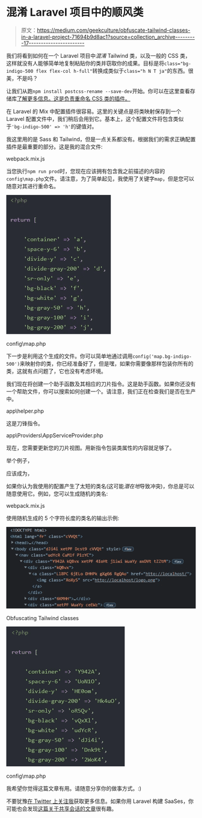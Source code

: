 # 混淆 Laravel 项目中的顺风类

> 原文：<https://medium.com/geekculture/obfuscate-tailwind-classes-in-a-laravel-project-71694b9d8ac1?source=collection_archive---------17----------------------->

我们将看到如何在一个 Laravel 项目中*混淆* Tailwind 类，以及一般的 CSS 类，这样就没有人能够简单地复制粘贴你的类并窃取你的成果。目标是将`class="bg-indigo-500 flex flex-col h-full"`转换成类似于`class="h N T ja"`的东西。很美，不是吗？

让我们从跑`npm install postcss-rename --save-dev`开始。你可以在这里查看存储库[了解更多信息。这是负责重命名 CSS 类的插件。](https://github.com/google/postcss-rename)

在 Laravel 的 Mix 中配置插件很容易。这里的关键点是将类映射保存到一个 Laravel 配置文件中，我们稍后会用到它。基本上，这个配置文件将包含类似于`'bg-indigo-500' => 'h'`的键值对。

我这里用的是 Sass 和 Tailwind，但是一点关系都没有。根据我们的需求正确配置插件是最重要的部分。这是我的混合文件:

webpack.mix.js

当您执行`npm run prod`时，您现在应该拥有包含我之前描述的内容的`config\map.php`文件。请注意，为了简单起见，我使用了关键字`map`，但是您可以随意对其进行重命名。

![](img/ab4f4df93236fb07b07a1811f93f870d.png)

config\map.php

下一步是利用这个生成的文件。你可以简单地通过调用`config('map.bg-indigo-500')`来映射你的类，你已经准备好了，但是嘿，如果你需要像那样包装你所有的类，这就有点问题了，它也没有考虑环境。

我们现在将创建一个助手函数及其相应的刀片指令。这是助手函数。如果你还没有一个帮助文件，你可以搜索如何创建一个。请注意，我们正在检查我们是否在生产中。

app\helper.php

这是刀锋指令。

app\Providers\AppServiceProvider.php

现在，您需要更新您的刀片视图。用新指令包装类属性的内容就足够了。

举个例子，

应该成为，

如果你认为我使用的配置产生了太短的类名(这可能*潜在地*导致冲突)，你总是可以随意使用它。例如，您可以生成随机的类名:

webpack.mix.js

使用随机生成的 5 个字符长度的类名的输出示例:

![](img/9cb0981f8661100e335b6998b8796fbc.png)

Obfuscating Tailwind classes

![](img/f03215abe2067da4211c864b52d712d4.png)

config\map.php

我希望你觉得这篇文章有用。请随意分享你的做事方式。:)

不要犹豫[在 Twitter 上关注我](https://twitter.com/torshidy)获取更多信息。如果你用 Laravel 构建 SaaSes，你可能也会发现[这篇关于共享会话的文章](https://larawind.com/shared-laravel-sessions-across-domains)很有趣。